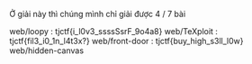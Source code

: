 Ở giải này thì chúng mình chỉ giải được 4 / 7 bài

web/loopy : tjctf{i_l0v3_ssssSsrF_9o4a8}
web/TeXploit : tjctf{fil3_i0_1n_l4t3x?}
web/front-door : tjctf{buy_high_s3ll_l0w}
web/hidden-canvas

